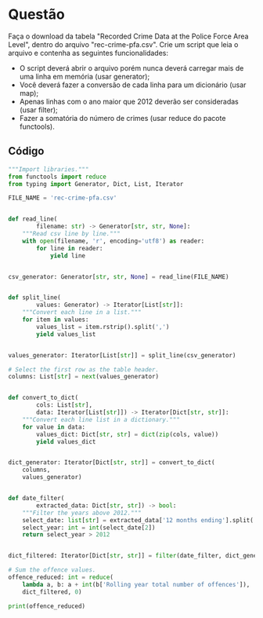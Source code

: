 # Questão
Faça o download da tabela "Recorded Crime Data at the Police Force Area Level", dentro do arquivo "rec-crime-pfa.csv".
Crie um script que leia o arquivo e contenha as seguintes funcionalidades:

- O script deverá abrir o arquivo porém nunca deverá carregar mais de uma linha em memória (usar generator);
- Você deverá fazer a conversão de cada linha para um dicionário (usar map);
- Apenas linhas com o ano maior que 2012 deverão ser consideradas (usar filter);
- Fazer a somatória do número de crimes (usar reduce do pacote functools).

## Código
``` python
"""Import libraries."""
from functools import reduce
from typing import Generator, Dict, List, Iterator

FILE_NAME = 'rec-crime-pfa.csv'


def read_line(
        filename: str) -> Generator[str, str, None]:
    """Read csv line by line."""
    with open(filename, 'r', encoding='utf8') as reader:
        for line in reader:
            yield line


csv_generator: Generator[str, str, None] = read_line(FILE_NAME)


def split_line(
        values: Generator) -> Iterator[List[str]]:
    """Convert each line in a list."""
    for item in values:
        values_list = item.rstrip().split(',')
        yield values_list


values_generator: Iterator[List[str]] = split_line(csv_generator)

# Select the first row as the table header.
columns: List[str] = next(values_generator)


def convert_to_dict(
        cols: List[str],
        data: Iterator[List[str]]) -> Iterator[Dict[str, str]]:
    """Convert each line list in a dictionary."""
    for value in data:
        values_dict: Dict[str, str] = dict(zip(cols, value))
        yield values_dict


dict_generator: Iterator[Dict[str, str]] = convert_to_dict(
    columns,
    values_generator)


def date_filter(
        extracted_data: Dict[str, str]) -> bool:
    """Filter the years above 2012."""
    select_date: list[str] = extracted_data['12 months ending'].split('/')
    select_year: int = int(select_date[2])
    return select_year > 2012


dict_filtered: Iterator[Dict[str, str]] = filter(date_filter, dict_generator)

# Sum the offence values.
offence_reduced: int = reduce(
    lambda a, b: a + int(b['Rolling year total number of offences']),
    dict_filtered, 0)

print(offence_reduced)
```
